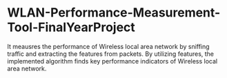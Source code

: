# WLAN-Performance-Measurement-Tool-FinalYearProject
It meausres the performance of Wireless local area network by sniffing traffic and extracting the features from packets. By utilizing features, the implemented algorithm finds key performance indicators of Wireless local area network. 
